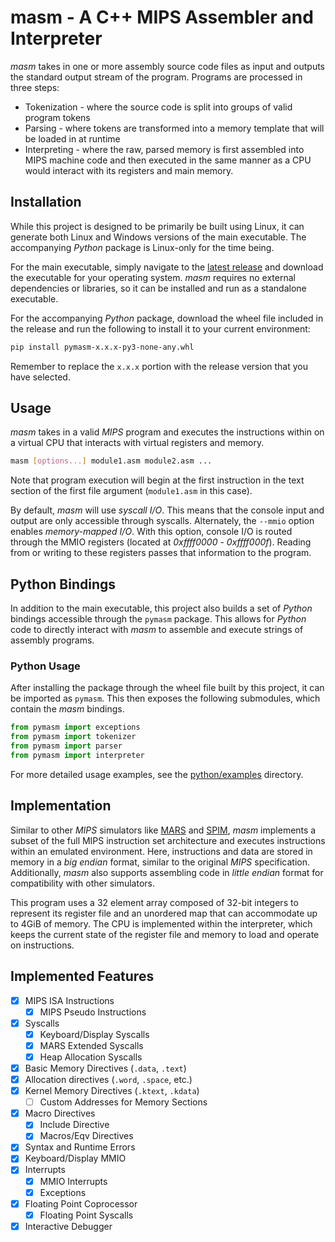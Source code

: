 # masm - A C++ MIPS Assembler and Interpreter

*masm* takes in one or more assembly source code files as input and outputs the standard output stream of the program. Programs are processed in three steps:

* Tokenization - where the source code is split into groups of valid program tokens
* Parsing - where tokens are transformed into a memory template that will be loaded in at runtime
* Interpreting - where the raw, parsed memory is first assembled into MIPS machine code and then executed in the same manner as a CPU would interact with its registers and main memory.

## Installation

While this project is designed to be primarily be built using Linux, it can generate both Linux and Windows versions of the main executable. The accompanying *Python* package is Linux-only for the time being.

For the main executable, simply navigate to the [latest release](https://github.com/matthew-pisano/masm/releases/latest) and download the executable for your operating system.  *masm* requires no external dependencies or libraries, so it can be installed and run as a standalone executable.

For the accompanying *Python* package, download the wheel file included in the release and run the following to install it to your current environment:

```bash
pip install pymasm-x.x.x-py3-none-any.whl 
```

Remember to replace the `x.x.x` portion with the release version that you have selected.

## Usage

*masm* takes in a valid *MIPS* program and executes the instructions within on a virtual CPU that interacts with virtual registers and memory.

```bash
masm [options...] module1.asm module2.asm ...
```

Note that program execution will begin at the first instruction in the text section of the first file argument (`module1.asm` in this case).

By default, *masm* will use *syscall I/O*. This means that the console input and output are only accessible through syscalls. Alternately, the `--mmio` option enables *memory-mapped I/O*. With this option, console I/O is routed through the MMIO registers (located at *0xffff0000* - *0xffff000f*). Reading from or writing to these registers passes that information to the program.

## Python Bindings

In addition to the main executable, this project also builds a set of *Python* bindings accessible through the `pymasm` package. This allows for *Python* code to directly interact with *masm* to assemble and execute strings of assembly programs.

### Python Usage

After installing the package through the wheel file built by this project, it can be imported as `pymasm`. This then exposes the following submodules, which contain the *masm* bindings.

```python
from pymasm import exceptions
from pymasm import tokenizer
from pymasm import parser
from pymasm import interpreter
```

For more detailed usage examples, see the [python/examples](python/examples) directory.

## Implementation

Similar to other *MIPS* simulators like [MARS](https://dpetersanderson.github.io/) and [SPIM](https://spimsimulator.sourceforge.net/), *masm* implements a subset of the full MIPS instruction set architecture and executes instructions within an emulated environment. Here, instructions and data are stored in memory in a *big endian* format, similar to the original *MIPS* specification. Additionally, *masm* also supports assembling code in *little endian* format for compatibility with other
simulators.

This program uses a 32 element array composed of 32-bit integers to represent its register file and an unordered map that can accommodate up to 4GiB of memory. The CPU is implemented within the interpreter, which keeps the current state of the register file and memory to load and operate on instructions.

## Implemented Features

- [x] MIPS ISA Instructions
    - [x] MIPS Pseudo Instructions
- [X] Syscalls
    - [X] Keyboard/Display Syscalls
    - [X] MARS Extended Syscalls
    - [X] Heap Allocation Syscalls
- [X] Basic Memory Directives (`.data`, `.text`)
- [X] Allocation directives (`.word`, `.space`, etc.)
- [X] Kernel Memory Directives (`.ktext`, `.kdata`)
    - [ ] Custom Addresses for Memory Sections
- [X] Macro Directives
    - [X] Include Directive
    - [X] Macros/Eqv Directives
- [X] Syntax and Runtime Errors
- [X] Keyboard/Display MMIO
- [X] Interrupts
    - [X] MMIO Interrupts
    - [X] Exceptions
- [X] Floating Point Coprocessor
    - [X] Floating Point Syscalls
- [X] Interactive Debugger

